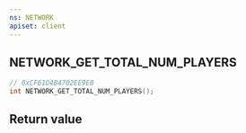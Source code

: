 ```yaml
---
ns: NETWORK
apiset: client
---
```

## NETWORK_GET_TOTAL_NUM_PLAYERS

```c
// 0xCF61D4B4702EE9EB
int NETWORK_GET_TOTAL_NUM_PLAYERS();
```



## Return value


